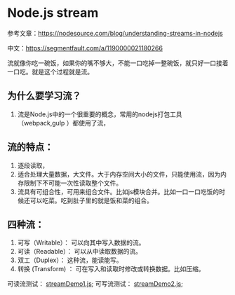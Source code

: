 # Node.js stream

参考文章：https://nodesource.com/blog/understanding-streams-in-nodejs

中文：https://segmentfault.com/a/1190000021180266


流就像你吃一碗饭，如果你的嘴不够大，不能一口吃掉一整碗饭，就只好一口接着一口吃。就是这个过程就是流。


## 为什么要学习流？

  1. 流是Node.js中的一个很重要的概念，常用的nodejs打包工具（webpack,gulp ）都使用了流，


## 流的特点：

  1. 逐段读取，
  2. 适合处理大量数据，大文件。大于内存空间大小的文件，只能使用流，因为内存限制下不可能一次性读取整个文件。
  3. 流具有可组合性，可用来组合文件。比如js模块合并。比如一口一口吃饭的时候还可以吃菜。吃到肚子里的就是饭和菜的组合。


## 四种流：
  1. 可写（Writable）： 可以向其中写入数据的流。
  2. 可读（Readable）： 可以从中读取数据的流。
  3. 双工（Duplex）： 这种流，能读能写。
  4. 转换 (Transform) ： 可在写入和读取时修改或转换数据。比如压缩。


可读流测试： [streamDemo1.js](../demo/streamDemo1.js);
可写流测试： [streamDemo2.js](../demo/streamDemo2.js);



